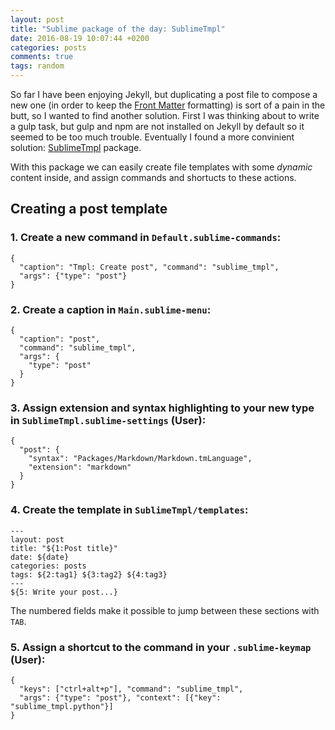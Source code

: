 ```yaml
---
layout: post
title: "Sublime package of the day: SublimeTmpl"
date: 2016-08-19 10:07:44 +0200
categories: posts
comments: true
tags: random
---
```

So far I have been enjoying Jekyll, but duplicating a post file to compose a new one (in order to keep the [Front Matter](https://jekyllrb.com/docs/frontmatter/) formatting) is sort of a pain in the butt, so I wanted to find another solution. First I was thinking about to write a gulp task, but gulp and npm are not installed on Jekyll by default so it seemed to be too much trouble. Eventually I found a more convinient solution: [SublimeTmpl](https://github.com/kairyou/SublimeTmpl) package.

With this package we can easily create file templates with some *dynamic* content inside, and assign commands and shortucts to these actions.

## Creating a post template

### 1. Create a new command in `Default.sublime-commands`: 

```
{
  "caption": "Tmpl: Create post", "command": "sublime_tmpl",
  "args": {"type": "post"}
}
```

### 2. Create a caption in `Main.sublime-menu`:

```
{
  "caption": "post",
  "command": "sublime_tmpl",
  "args": {
  	"type": "post"
  }
}
```

### 3. Assign extension and syntax highlighting to your new type in `SublimeTmpl.sublime-settings` (User):

```
{
  "post": {
    "syntax": "Packages/Markdown/Markdown.tmLanguage",
    "extension": "markdown"
  }
}
```

### 4. Create the template in `SublimeTmpl/templates`:

```
---
layout: post
title: "${1:Post title}"
date: ${date}
categories: posts
tags: ${2:tag1} ${3:tag2} ${4:tag3}
---
${5: Write your post...}
```

The numbered fields make it possible to jump between these sections with `TAB`.

### 5. Assign a shortcut to the command in your `.sublime-keymap` (User):

```
{
  "keys": ["ctrl+alt+p"], "command": "sublime_tmpl",
  "args": {"type": "post"}, "context": [{"key": "sublime_tmpl.python"}]
}
```